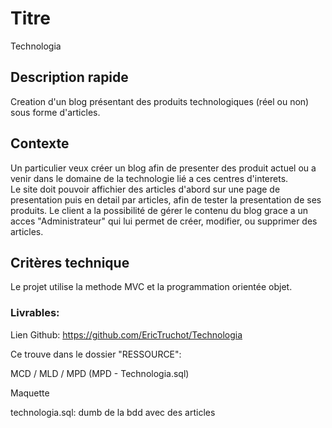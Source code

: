 # Titre  
  
Technologia  
  
## Description rapide  
  
Creation d'un blog présentant des produits technologiques (réel ou non) sous forme d'articles.  
  
## Contexte  

Un particulier veux créer un blog afin de presenter des produit actuel ou a venir dans le domaine de la technologie lié a ces centres d'interets.  
Le site doit pouvoir affichier des articles d'abord sur une page de presentation puis en detail par articles, afin de tester la presentation de ses produits.
Le client a la possibilité de gérer le contenu du blog grace a un acces "Administrateur" qui lui permet de créer, modifier, ou supprimer des articles.  

## Critères technique  
  
Le projet utilise la methode MVC et la programmation orientée objet.  

### Livrables:

Lien Github: https://github.com/EricTruchot/Technologia  
  
Ce trouve dans le dossier "RESSOURCE":  
  
MCD / MLD / MPD (MPD - Technologia.sql)
  
Maquette  
  
technologia.sql: dumb de la bdd avec des articles  